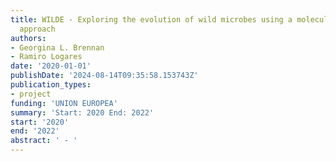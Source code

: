 ```yaml
---
title: WILDE - Exploring the evolution of wild microbes using a molecular genomic
  approach
authors:
- Georgina L. Brennan
- Ramiro Logares
date: '2020-01-01'
publishDate: '2024-08-14T09:35:58.153743Z'
publication_types:
- project
funding: 'UNION EUROPEA'
summary: 'Start: 2020 End: 2022'
start: '2020'
end: '2022'
abstract: ' - '
---
```

